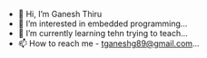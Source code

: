 - 👋 Hi, I’m Ganesh Thiru
- 👀 I’m interested in embedded programming...
- 🌱 I’m currently learning tehn trying to teach...
- 📫 How to reach me - tganeshg89@gmail.com...

<!---
tganeshg/tganeshg is a ✨ special ✨ repository because its `README.md` (this file) appears on your GitHub profile.
You can click the Preview link to take a look at your changes.
--->
